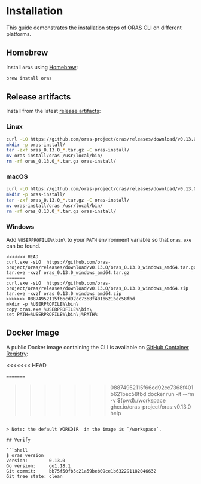 # Installation

This guide demonstrates the installation steps of ORAS CLI on different platforms.

## Homebrew

Install `oras` using [Homebrew](https://brew.sh/):

```bash
brew install oras
```

## Release artifacts

Install from the latest [release artifacts](https://github.com/oras-project/oras/releases):

### Linux

```bash
curl -LO https://github.com/oras-project/oras/releases/download/v0.13.0/oras_0.13.0_linux_amd64.tar.gz
mkdir -p oras-install/
tar -zxf oras_0.13.0_*.tar.gz -C oras-install/
mv oras-install/oras /usr/local/bin/
rm -rf oras_0.13.0_*.tar.gz oras-install/
```

### macOS

```bash
curl -LO https://github.com/oras-project/oras/releases/download/v0.13.0/oras_0.13.0_darwin_amd64.tar.gz
mkdir -p oras-install/
tar -zxf oras_0.13.0_*.tar.gz -C oras-install/
mv oras-install/oras /usr/local/bin/
rm -rf oras_0.13.0_*.tar.gz oras-install/
```

### Windows

Add `%USERPROFILE%\bin\` to your `PATH` environment variable so that `oras.exe` can be found.

```shell
<<<<<<< HEAD
curl.exe -sLO  https://github.com/oras-project/oras/releases/download/v0.13.0/oras_0.13.0_windows_amd64.tar.gz
tar.exe -xvzf oras_0.13.0_windows_amd64.tar.gz
=======
curl.exe -sLO  https://github.com/oras-project/oras/releases/download/v0.13.0/oras_0.13.0_windows_amd64.zip
tar.exe -xvzf oras_0.13.0_windows_amd64.zip
>>>>>>> 08874952115f66cd92cc7368f401b621bec58fbd
mkdir -p %USERPROFILE%\bin\
copy oras.exe %USERPROFILE%\bin\
set PATH=%USERPROFILE%\bin\;%PATH%
```

## Docker Image

A public Docker image containing the CLI is available on [GitHub Container Registry](https://github.com/orgs/oras-project/packages/container/package/oras):

<<<<<<< HEAD
```bash
=======
```
>>>>>>> 08874952115f66cd92cc7368f401b621bec58fbd
docker run -it --rm -v $(pwd):/workspace ghcr.io/oras-project/oras:v0.13.0 help
```

> Note: the default WORKDIR  in the image is `/workspace`.

## Verify

```shell
$ oras version
Version:        0.13.0
Go version:     go1.18.1
Git commit:     bb75f50fb5c21a59beb09ce1b632291182046632
Git tree state: clean
```